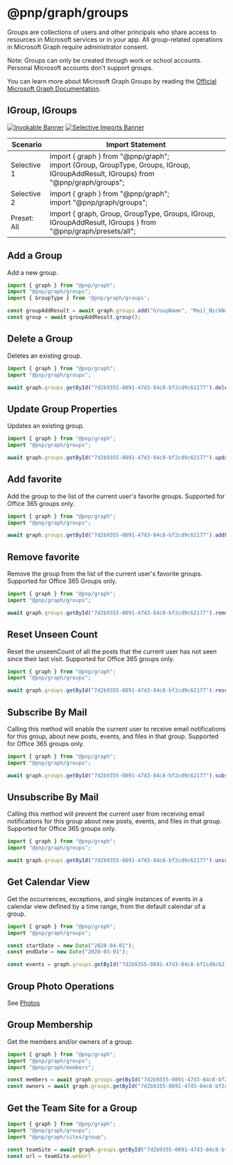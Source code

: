 # @pnp/graph/groups

Groups are collections of users and other principals who share access to resources in Microsoft services or in your app. All group-related operations in Microsoft Graph require administrator consent.

Note: Groups can only be created through work or school accounts. Personal Microsoft accounts don't support groups.

You can learn more about Microsoft Graph Groups by reading the [Official Microsoft Graph Documentation](https://docs.microsoft.com/en-us/graph/api/resources/groups-overview).

## IGroup, IGroups

[![Invokable Banner](https://img.shields.io/badge/Invokable-informational.svg)](../concepts/invokable.md) [![Selective Imports Banner](https://img.shields.io/badge/Selective%20Imports-informational.svg)](../concepts/selective-imports.md)  

|Scenario|Import Statement|
|--|--|
|Selective 1|import { graph } from "@pnp/graph";<br />import {Group, GroupType, Groups, IGroup, IGroupAddResult, IGroups} from "@pnp/graph/groups";|
|Selective 2|import { graph } from "@pnp/graph";<br />import "@pnp/graph/groups";|
|Preset: All|import { graph, Group, GroupType, Groups, IGroup, IGroupAddResult, IGroups } from "@pnp/graph/presets/all";|

## Add a Group

Add a new group.

```TypeScript
import { graph } from "@pnp/graph";
import "@pnp/graph/groups";
import { GroupType } from '@pnp/graph/groups';

const groupAddResult = await graph.groups.add("GroupName", "Mail_NickName", GroupType.Office365);
const group = await groupAddResult.group();
```

## Delete a Group

Deletes an existing group.

```TypeScript
import { graph } from "@pnp/graph";
import "@pnp/graph/groups";

await graph.groups.getById("7d2b9355-0891-47d3-84c8-bf2cd9c62177").delete();
```

## Update Group Properties

Updates an existing group.

```TypeScript
import { graph } from "@pnp/graph";
import "@pnp/graph/groups";

await graph.groups.getById("7d2b9355-0891-47d3-84c8-bf2cd9c62177").update({ displayName: newName, propertyName: updatedValue});
```

## Add favorite

Add the group to the list of the current user's favorite groups. Supported for Office 365 groups only.

```TypeScript
import { graph } from "@pnp/graph";
import "@pnp/graph/groups";

await graph.groups.getById("7d2b9355-0891-47d3-84c8-bf2cd9c62177").addFavorite();
```

## Remove favorite

Remove the group from the list of the current user's favorite groups. Supported for Office 365 Groups only.

```TypeScript
import { graph } from "@pnp/graph";
import "@pnp/graph/groups";

await graph.groups.getById("7d2b9355-0891-47d3-84c8-bf2cd9c62177").removeFavorite();
```

## Reset Unseen Count

Reset the unseenCount of all the posts that the current user has not seen since their last visit. Supported for Office 365 groups only.

```TypeScript
import { graph } from "@pnp/graph";
import "@pnp/graph/groups";

await graph.groups.getById("7d2b9355-0891-47d3-84c8-bf2cd9c62177").resetUnseenCount();
```

## Subscribe By Mail

Calling this method will enable the current user to receive email notifications for this group, about new posts, events, and files in that group. Supported for Office 365 groups only.

```TypeScript
import { graph } from "@pnp/graph";
import "@pnp/graph/groups";

await graph.groups.getById("7d2b9355-0891-47d3-84c8-bf2cd9c62177").subscribeByMail();
```

## Unsubscribe By Mail

Calling this method will prevent the current user from receiving email notifications for this group about new posts, events, and files in that group. Supported for Office 365 groups only.

```TypeScript
import { graph } from "@pnp/graph";
import "@pnp/graph/groups";

await graph.groups.getById("7d2b9355-0891-47d3-84c8-bf2cd9c62177").unsubscribeByMail();
```

## Get Calendar View

Get the occurrences, exceptions, and single instances of events in a calendar view defined by a time range, from the default calendar of a group.

```TypeScript
import { graph } from "@pnp/graph";
import "@pnp/graph/groups";

const startDate = new Date("2020-04-01");
const endDate = new Date("2020-03-01");

const events = graph.groups.getById("7d2b9355-0891-47d3-84c8-bf2cd9c62177").getCalendarView(startDate, endDate);
```

## Group Photo Operations

See [Photos](./photos.md)

## Group Membership

Get the members and/or owners of a group.

```TypeScript
import { graph } from "@pnp/graph";
import "@pnp/graph/groups";
import "@pnp/graph/members";

const members = await graph.groups.getById("7d2b9355-0891-47d3-84c8-bf2cd9c62177").members();
const owners = await graph.groups.getById("7d2b9355-0891-47d3-84c8-bf2cd9c62177").owners();
```

## Get the Team Site for a Group

```TypeScript
import { graph } from "@pnp/graph";
import "@pnp/graph/groups";
import "@pnp/graph/sites/group";

const teamSite = await graph.groups.getById("7d2b9355-0891-47d3-84c8-bf2cd9c62177").sites.root();
const url = teamSite.webUrl
```
